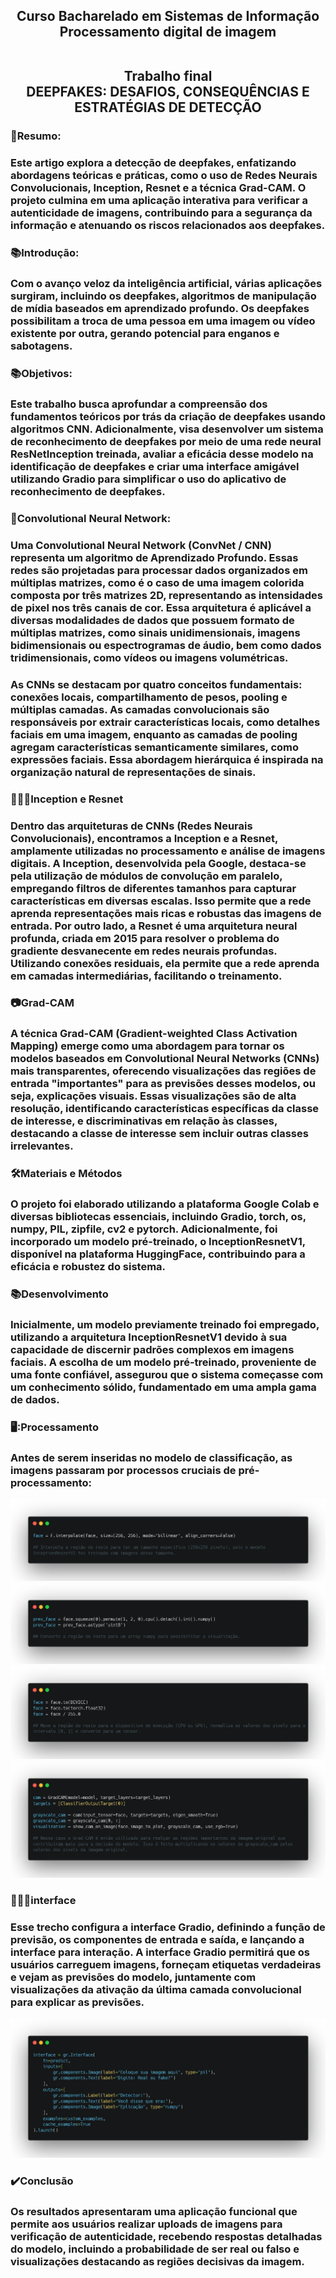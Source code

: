 <div align = "center">
<h2> Curso Bacharelado em Sistemas de Informação
<br>Processamento digital de imagem 
  
<br>Trabalho final
<br> DEEPFAKES:
DESAFIOS, CONSEQUÊNCIAS E ESTRATÉGIAS DE DETECÇÃO 
</div>


### 📄Resumo:
### Este artigo explora a detecção de deepfakes, enfatizando abordagens teóricas e práticas, como o uso de Redes Neurais Convolucionais, Inception, Resnet e a técnica Grad-CAM. O projeto culmina em uma aplicação interativa para verificar a autenticidade de imagens, contribuindo para a segurança da informação e atenuando os riscos relacionados aos deepfakes.


### 📚Introdução:
### Com o avanço veloz da inteligência artificial, várias aplicações surgiram, incluindo os deepfakes, algoritmos de manipulação de mídia baseados em aprendizado profundo. Os deepfakes possibilitam a troca de uma pessoa em uma imagem ou vídeo existente por outra, gerando potencial para enganos e sabotagens.


### 📚Objetivos:
### Este trabalho busca aprofundar a compreensão dos fundamentos teóricos por trás da criação de deepfakes usando algoritmos CNN. Adicionalmente, visa desenvolver um sistema de reconhecimento de deepfakes por meio de uma rede neural ResNetInception treinada, avaliar a eficácia desse modelo na identificação de deepfakes e criar uma interface amigável utilizando Gradio para simplificar o uso do aplicativo de reconhecimento de deepfakes.


### 🧠Convolutional Neural Network:
### Uma Convolutional Neural Network (ConvNet / CNN) representa um algoritmo de Aprendizado Profundo. Essas redes são projetadas para processar dados organizados em múltiplas matrizes, como é o caso de uma imagem colorida composta por três matrizes 2D, representando as intensidades de pixel nos três canais de cor. Essa arquitetura é aplicável a diversas modalidades de dados que possuem formato de múltiplas matrizes, como sinais unidimensionais, imagens bidimensionais ou espectrogramas de áudio, bem como dados tridimensionais, como vídeos ou imagens volumétricas.

### As CNNs se destacam por quatro conceitos fundamentais: conexões locais, compartilhamento de pesos, pooling e múltiplas camadas. As camadas convolucionais são responsáveis por extrair características locais, como detalhes faciais em uma imagem, enquanto as camadas de pooling agregam características semanticamente similares, como expressões faciais. Essa abordagem hierárquica é inspirada na organização natural de representações de sinais.


### 👩🏻‍💻Inception e Resnet
### Dentro das arquiteturas de CNNs (Redes Neurais Convolucionais), encontramos a Inception e a Resnet, amplamente utilizadas no processamento e análise de imagens digitais. A Inception, desenvolvida pela Google, destaca-se pela utilização de módulos de convolução em paralelo, empregando filtros de diferentes tamanhos para capturar características em diversas escalas. Isso permite que a rede aprenda representações mais ricas e robustas das imagens de entrada. Por outro lado, a Resnet é uma arquitetura neural profunda, criada em 2015 para resolver o problema do gradiente desvanecente em redes neurais profundas. Utilizando conexões residuais, ela permite que a rede aprenda em camadas intermediárias, facilitando o treinamento.


### 📷Grad-CAM
### A técnica Grad-CAM (Gradient-weighted Class Activation Mapping) emerge como uma abordagem para tornar os modelos baseados em Convolutional Neural Networks (CNNs) mais transparentes, oferecendo visualizações das regiões de entrada "importantes" para as previsões desses modelos, ou seja, explicações visuais. Essas visualizações são de alta resolução, identificando características específicas da classe de interesse, e discriminativas em relação às classes, destacando a classe de interesse sem incluir outras classes irrelevantes.


### 🛠Materiais e Métodos
### O projeto foi elaborado utilizando a plataforma Google Colab e diversas bibliotecas essenciais, incluindo Gradio, torch, os, numpy, PIL, zipfile, cv2 e pytorch. Adicionalmente, foi incorporado um modelo pré-treinado, o InceptionResnetV1, disponível na plataforma HuggingFace, contribuindo para a eficácia e robustez do sistema.


### 📚Desenvolvimento
### Inicialmente, um modelo previamente treinado foi empregado, utilizando a arquitetura InceptionResnetV1 devido à sua capacidade de discernir padrões complexos em imagens faciais. A escolha de um modelo pré-treinado, proveniente de uma fonte confiável, assegurou que o sistema começasse com um conhecimento sólido, fundamentado em uma ampla gama de dados.


### 🖥️:Processamento
### Antes de serem inseridas no modelo de classificação, as imagens passaram por processos cruciais de pré-processamento:

<div align = "center">
<img src="https://github.com/marizzxxxx/PDI-IFFAKE/blob/main/assets/1.png?raw=true">
</div>

<div align = "center">
<img src="https://github.com/marizzxxxx/PDI-IFFAKE/blob/main/assets/2.png?raw=true">
</div>

<div align = "center">
<img src="https://github.com/marizzxxxx/PDI-IFFAKE/blob/main/assets/3.png?raw=true">
</div>

<div align = "center">
<img src="https://github.com/marizzxxxx/PDI-IFFAKE/blob/main/assets/4.png?raw=true">
</div>

### 👩🏻‍💻interface
### Esse trecho configura a interface Gradio, definindo a função de previsão, os componentes de entrada e saída, e lançando a interface para interação. A interface Gradio permitirá que os usuários carreguem imagens, forneçam etiquetas verdadeiras e vejam as previsões do modelo, juntamente com visualizações da ativação da última camada convolucional para explicar as previsões.

<div align = "center">
<img src="https://github.com/marizzxxxx/PDI-IFFAKE/blob/main/assets/carbon%20(2).png?raw=true">
</div>

### ✔️Conclusão
### Os resultados apresentaram uma aplicação funcional que permite aos usuários realizar uploads de imagens para verificação de autenticidade, recebendo respostas detalhadas do modelo, incluindo a probabilidade de ser real ou falso e visualizações destacando as regiões decisivas da imagem.
